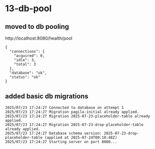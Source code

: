 # 13-db-pool

## moved to db pooling
http://localhost:8080/health/pool
```
{
  "connections": {
    "acquired": 0,
    "idle": 3,
    "total": 3
  },
  "database": "ok",
  "status": "ok"
}
```

## added basic db migrations
```
2025/07/23 17:24:27 Connected to database on attempt 1
2025/07/23 17:24:27 Migration pagila-initial already applied.
2025/07/23 17:24:27 Migration 2025-07-23-placeholder-table already applied.
2025/07/23 17:24:27 Migration 2025-07-23-drop-placeholder-table already applied.
2025/07/23 17:24:27 Database schema version: 2025-07-23-drop-placeholder-table (applied at 2025-07-24T00:18:48Z)
2025/07/23 17:24:27 Starting server on port 8080...
```